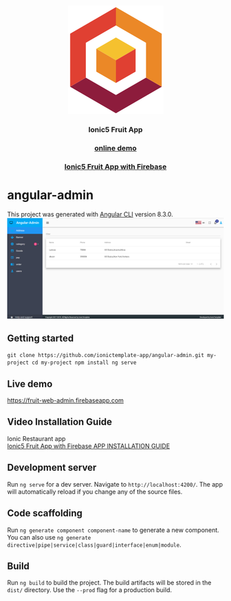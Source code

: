 <p align="center">
  <a target="_blank" rel="noopener noreferrer" href="https://fruit-web-admin.firebaseapp.com">
    <img src="https://github.com/ionictemplate-app/angular-admin/blob/master/src/assets/images/logo.png" alt="ionicfruitapp logo">
  </a>
</p>

<h3 align="center">Ionic5 Fruit App</h3>
 <a target="_blank" rel="noopener noreferrer" href="https://fruit-b930e.firebaseapp.com"><h3 align="center">online demo</h3></a>
 <a target="_blank" rel="noopener noreferrer" href="https://codecanyon.net/item/ionic5-fruit-app-with-firebase/24448819">
 <h3 align="center">Ionic5 Fruit App with Firebase</h3>
 </a>
 

# angular-admin

This project was generated with [Angular CLI](https://github.com/angular/angular-cli) version 8.3.0.
<a target="_blank" rel="noopener noreferrer">
<img src="https://github.com/ionictemplate-app/angular-admin/blob/master/src/assets/images/preview.png" alt="angular-admin" style="max-width:100%;">
</a>

## Getting started
`git clone https://github.com/ionictemplate-app/angular-admin.git my-project
 cd my-project
 npm install
 ng serve`
 
## Live demo
 <a target="_blank" rel="noopener noreferrer" href="https://fruit-web-admin.firebaseapp.com/">
 https://fruit-web-admin.firebaseapp.com</a>
 
## Video Installation Guide 
  Ionic Restaurant app  
 [Ionic5 Fruit App with Firebase APP INSTALLATION GUIDE](https://youtu.be/dwYycFHXE4s) 


 
## Development server

Run `ng serve` for a dev server. Navigate to `http://localhost:4200/`. The app will automatically reload if you change any of the source files.

## Code scaffolding

Run `ng generate component component-name` to generate a new component. You can also use `ng generate directive|pipe|service|class|guard|interface|enum|module`.

## Build

Run `ng build` to build the project. The build artifacts will be stored in the `dist/` directory. Use the `--prod` flag for a production build.

